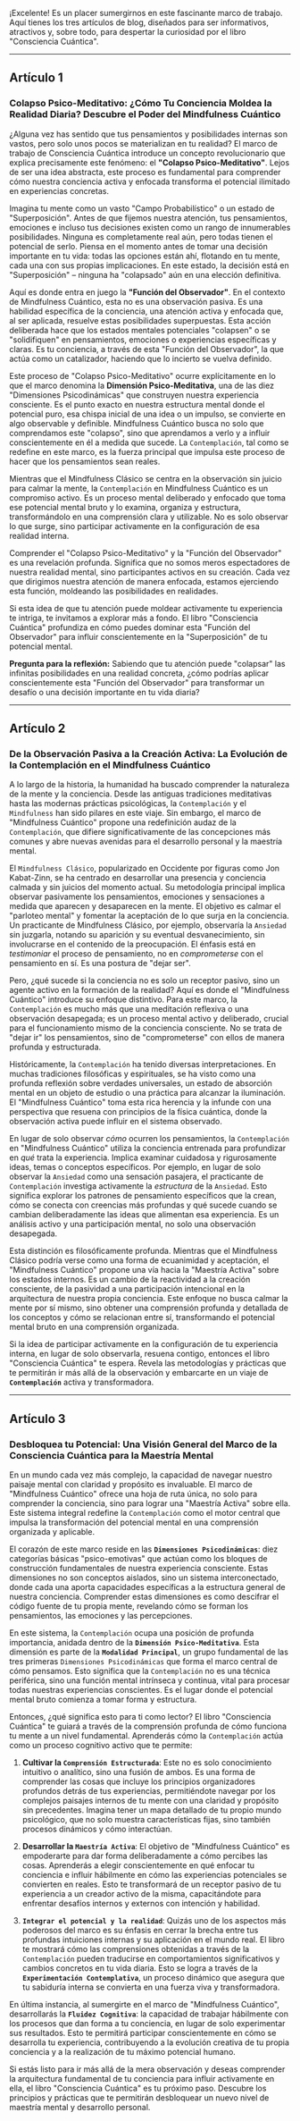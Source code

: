 ¡Excelente! Es un placer sumergirnos en este fascinante marco de trabajo. Aquí tienes los tres artículos de blog, diseñados para ser informativos, atractivos y, sobre todo, para despertar la curiosidad por el libro "Consciencia Cuántica".

---

## Artículo 1

### Colapso Psico-Meditativo: ¿Cómo Tu Conciencia Moldea la Realidad Diaria? Descubre el Poder del Mindfulness Cuántico



¿Alguna vez has sentido que tus pensamientos y posibilidades internas son vastos, pero solo unos pocos se materializan en tu realidad? El marco de trabajo de Consciencia Cuántica introduce un concepto revolucionario que explica precisamente este fenómeno: el **"Colapso Psico-Meditativo"**. Lejos de ser una idea abstracta, este proceso es fundamental para comprender cómo nuestra conciencia activa y enfocada transforma el potencial ilimitado en experiencias concretas.

Imagina tu mente como un vasto "Campo Probabilístico" o un estado de "Superposición". Antes de que fijemos nuestra atención, tus pensamientos, emociones e incluso tus decisiones existen como un rango de innumerables posibilidades. Ninguna es completamente real aún, pero todas tienen el potencial de serlo. Piensa en el momento antes de tomar una decisión importante en tu vida: todas las opciones están ahí, flotando en tu mente, cada una con sus propias implicaciones. En este estado, la decisión está en "Superposición" – ninguna ha "colapsado" aún en una elección definitiva.

Aquí es donde entra en juego la **"Función del Observador"**. En el contexto de Mindfulness Cuántico, esta no es una observación pasiva. Es una habilidad específica de la conciencia, una atención activa y enfocada que, al ser aplicada, resuelve estas posibilidades superpuestas. Esta acción deliberada hace que los estados mentales potenciales "colapsen" o se "solidifiquen" en pensamientos, emociones o experiencias específicas y claras. Es tu conciencia, a través de esta "Función del Observador", la que actúa como un catalizador, haciendo que lo incierto se vuelva definido.

Este proceso de "Colapso Psico-Meditativo" ocurre explícitamente en lo que el marco denomina la **Dimensión Psico-Meditativa**, una de las diez "Dimensiones Psicodinámicas" que construyen nuestra experiencia consciente. Es el punto exacto en nuestra estructura mental donde el potencial puro, esa chispa inicial de una idea o un impulso, se convierte en algo observable y definible. Mindfulness Cuántico busca no solo que comprendamos este "colapso", sino que aprendamos a verlo y a influir conscientemente en él a medida que sucede. La `Contemplación`, tal como se redefine en este marco, es la fuerza principal que impulsa este proceso de hacer que los pensamientos sean reales.

Mientras que el Mindfulness Clásico se centra en la observación sin juicio para calmar la mente, la `Contemplación` en Mindfulness Cuántico es un compromiso activo. Es un proceso mental deliberado y enfocado que toma ese potencial mental bruto y lo examina, organiza y estructura, transformándolo en una comprensión clara y utilizable. No es solo observar lo que surge, sino participar activamente en la configuración de esa realidad interna.

Comprender el "Colapso Psico-Meditativo" y la "Función del Observador" es una revelación profunda. Significa que no somos meros espectadores de nuestra realidad mental, sino participantes activos en su creación. Cada vez que dirigimos nuestra atención de manera enfocada, estamos ejerciendo esta función, moldeando las posibilidades en realidades.

Si esta idea de que tu atención puede moldear activamente tu experiencia te intriga, te invitamos a explorar más a fondo. El libro "Consciencia Cuántica" profundiza en cómo puedes dominar esta "Función del Observador" para influir conscientemente en la "Superposición" de tu potencial mental.

**Pregunta para la reflexión:** Sabiendo que tu atención puede "colapsar" las infinitas posibilidades en una realidad concreta, ¿cómo podrías aplicar conscientemente esta "Función del Observador" para transformar un desafío o una decisión importante en tu vida diaria?

---

## Artículo 2

### De la Observación Pasiva a la Creación Activa: La Evolución de la Contemplación en el Mindfulness Cuántico



A lo largo de la historia, la humanidad ha buscado comprender la naturaleza de la mente y la conciencia. Desde las antiguas tradiciones meditativas hasta las modernas prácticas psicológicas, la `Contemplación` y el `Mindfulness` han sido pilares en este viaje. Sin embargo, el marco de "Mindfulness Cuántico" propone una redefinición audaz de la `Contemplación`, que difiere significativamente de las concepciones más comunes y abre nuevas avenidas para el desarrollo personal y la maestría mental.

El `Mindfulness Clásico`, popularizado en Occidente por figuras como Jon Kabat-Zinn, se ha centrado en desarrollar una presencia y conciencia calmada y sin juicios del momento actual. Su metodología principal implica observar pasivamente los pensamientos, emociones y sensaciones a medida que aparecen y desaparecen en la mente. El objetivo es calmar el "parloteo mental" y fomentar la aceptación de lo que surja en la conciencia. Un practicante de Mindfulness Clásico, por ejemplo, observaría la `Ansiedad` sin juzgarla, notando su aparición y su eventual desvanecimiento, sin involucrarse en el contenido de la preocupación. El énfasis está en *testimoniar* el proceso de pensamiento, no en *comprometerse* con el pensamiento en sí. Es una postura de "dejar ser".

Pero, ¿qué sucede si la conciencia no es solo un receptor pasivo, sino un agente activo en la formación de la realidad? Aquí es donde el "Mindfulness Cuántico" introduce su enfoque distintivo. Para este marco, la `Contemplación` es mucho más que una meditación reflexiva o una observación desapegada; es un proceso mental activo y deliberado, crucial para el funcionamiento mismo de la conciencia consciente. No se trata de "dejar ir" los pensamientos, sino de "comprometerse" con ellos de manera profunda y estructurada.

Históricamente, la `Contemplación` ha tenido diversas interpretaciones. En muchas tradiciones filosóficas y espirituales, se ha visto como una profunda reflexión sobre verdades universales, un estado de absorción mental en un objeto de estudio o una práctica para alcanzar la iluminación. El "Mindfulness Cuántico" toma esta rica herencia y la infunde con una perspectiva que resuena con principios de la física cuántica, donde la observación activa puede influir en el sistema observado.

En lugar de solo observar *cómo* ocurren los pensamientos, la `Contemplación` en "Mindfulness Cuántico" utiliza la conciencia entrenada para profundizar en *qué* trata la experiencia. Implica examinar cuidadosa y rigurosamente ideas, temas o conceptos específicos. Por ejemplo, en lugar de solo observar la `Ansiedad` como una sensación pasajera, el practicante de `Contemplación` investiga activamente la *estructura* de la `Ansiedad`. Esto significa explorar los patrones de pensamiento específicos que la crean, cómo se conecta con creencias más profundas y qué sucede cuando se cambian deliberadamente las ideas que alimentan esa experiencia. Es un análisis activo y una participación mental, no solo una observación desapegada.

Esta distinción es filosóficamente profunda. Mientras que el Mindfulness Clásico podría verse como una forma de ecuanimidad y aceptación, el "Mindfulness Cuántico" propone una vía hacia la "Maestría Activa" sobre los estados internos. Es un cambio de la reactividad a la creación consciente, de la pasividad a una participación intencional en la arquitectura de nuestra propia conciencia. Este enfoque no busca calmar la mente por sí mismo, sino obtener una comprensión profunda y detallada de los conceptos y cómo se relacionan entre sí, transformando el potencial mental bruto en una comprensión organizada.

Si la idea de participar activamente en la configuración de tu experiencia interna, en lugar de solo observarla, resuena contigo, entonces el libro "Consciencia Cuántica" te espera. Revela las metodologías y prácticas que te permitirán ir más allá de la observación y embarcarte en un viaje de **`Contemplación`** activa y transformadora.

---

## Artículo 3

### Desbloquea tu Potencial: Una Visión General del Marco de la Consciencia Cuántica para la Maestría Mental



En un mundo cada vez más complejo, la capacidad de navegar nuestro paisaje mental con claridad y propósito es invaluable. El marco de "Mindfulness Cuántico" ofrece una hoja de ruta única, no solo para comprender la conciencia, sino para lograr una "Maestría Activa" sobre ella. Este sistema integral redefine la `Contemplación` como el motor central que impulsa la transformación del potencial mental en una comprensión organizada y aplicable.

El corazón de este marco reside en las **`Dimensiones Psicodinámicas`**: diez categorías básicas "psico-emotivas" que actúan como los bloques de construcción fundamentales de nuestra experiencia consciente. Estas dimensiones no son conceptos aislados, sino un sistema interconectado, donde cada una aporta capacidades específicas a la estructura general de nuestra conciencia. Comprender estas dimensiones es como descifrar el código fuente de tu propia mente, revelando cómo se forman los pensamientos, las emociones y las percepciones.

En este sistema, la `Contemplación` ocupa una posición de profunda importancia, anidada dentro de la **`Dimensión Psico-Meditativa`**. Esta dimensión es parte de la **`Modalidad Principal`**, un grupo fundamental de las tres primeras `Dimensiones Psicodinámicas` que forma el marco central de cómo pensamos. Esto significa que la `Contemplación` no es una técnica periférica, sino una función mental intrínseca y continua, vital para procesar todas nuestras experiencias conscientes. Es el lugar donde el potencial mental bruto comienza a tomar forma y estructura.

Entonces, ¿qué significa esto para ti como lector? El libro "Consciencia Cuántica" te guiará a través de la comprensión profunda de cómo funciona tu mente a un nivel fundamental. Aprenderás cómo la `Contemplación` actúa como un proceso cognitivo activo que te permite:

1.  **Cultivar la `Comprensión Estructurada`**: Este no es solo conocimiento intuitivo o analítico, sino una fusión de ambos. Es una forma de comprender las cosas que incluye los principios organizadores profundos detrás de tus experiencias, permitiéndote navegar por los complejos paisajes internos de tu mente con una claridad y propósito sin precedentes. Imagina tener un mapa detallado de tu propio mundo psicológico, que no solo muestra características fijas, sino también procesos dinámicos y cómo interactúan.

2.  **Desarrollar la `Maestría Activa`**: El objetivo de "Mindfulness Cuántico" es empoderarte para dar forma deliberadamente a cómo percibes las cosas. Aprenderás a elegir conscientemente en qué enfocar tu conciencia e influir hábilmente en cómo las experiencias potenciales se convierten en reales. Esto te transformará de un receptor pasivo de tu experiencia a un creador activo de la misma, capacitándote para enfrentar desafíos internos y externos con intención y habilidad.

3.  **`Integrar el potencial y la realidad`**: Quizás uno de los aspectos más poderosos del marco es su énfasis en cerrar la brecha entre tus profundas intuiciones internas y su aplicación en el mundo real. El libro te mostrará cómo las comprensiones obtenidas a través de la `Contemplación` pueden traducirse en comportamientos significativos y cambios concretos en tu vida diaria. Esto se logra a través de la **`Experimentación Contemplativa`**, un proceso dinámico que asegura que tu sabiduría interna se convierta en una fuerza viva y transformadora.

En última instancia, al sumergirte en el marco de "Mindfulness Cuántico", desarrollarás la **`Fluidez Cognitiva`**: la capacidad de trabajar hábilmente con los procesos que dan forma a tu conciencia, en lugar de solo experimentar sus resultados. Esto te permitirá participar conscientemente en cómo se desarrolla tu experiencia, contribuyendo a la evolución creativa de tu propia conciencia y a la realización de tu máximo potencial humano.

Si estás listo para ir más allá de la mera observación y deseas comprender la arquitectura fundamental de tu conciencia para influir activamente en ella, el libro "Consciencia Cuántica" es tu próximo paso. Descubre los principios y prácticas que te permitirán desbloquear un nuevo nivel de maestría mental y desarrollo personal.